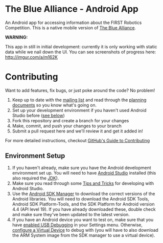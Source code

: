 The Blue Alliance - Android App
===============================

An Android app for accessing information about the FIRST Robotics Competition. This is a native mobile version of [The Blue Alliance](thebluealliance.com). 

**WARNING:**

This app in still in initial development: currently it is only working with static data while we nail down the UI. You can see screenshots of progress here: http://imgur.com/a/m162K

Contributing
============
Want to add features, fix bugs, or just poke around the code? No problem!
1. Keep up to date with the [mailing list](https://groups.google.com/forum/#!forum/thebluealliance-developers) and read through the [planning documents](https://drive.google.com/#folders/0B5RO2Yzh2z01MDBOVXYwM1lXdFk) so you know what's going on.
2. Set up your development environment if you haven't used Android Studio before ([see below](#setup))
3. Fork this repository and create a branch for your changes
4. Make, commit, and push your changes to your branch
5. Submit a pull request here and we'll review it and get it added in!

For more detailed instructions, checkout [GitHub's Guide to Contributing](https://guides.github.com/activities/contributing-to-open-source/)

### <a name="setup"></a>
Environment Setup
-----------------

1. If you haven't already, make sure you have the Android development environment set up. You will need to have [Android Studio](https://developer.android.com/sdk/installing/studio.html) installed (this also required the [JDK](http://www.oracle.com/technetwork/java/javase/downloads/index.html)). 
2. Make sure you read through some [Tips and Tricks](https://developer.android.com/sdk/installing/studio-tips.html) for developing with Android Studio. 
3. Use the [Android SDK Manager](https://developer.android.com/tools/help/sdk-manager.html) to download the correct versions of the Android libraries. You will need to download the Android SDK Tools, Android SDK Platform-Tools, and the SDK Platform for Android version 4.4 (API level 19). If you have already downloaded these, double check and make sure they've been updated to the latest version. 
4. If you have an Android device you want to test on, make sure that you have [enabled USB Debugging](http://stackoverflow.com/questions/16707137/how-to-find-and-turn-on-usb-debugging-mode-on-nexus-4) in your Settings menu. Otherwise, [configure a Virtual Device](https://developer.android.com/tools/devices/managing-avds.html) to debug with (you will have to also download the ARM System image from the SDK manager to use a virtual device). 

